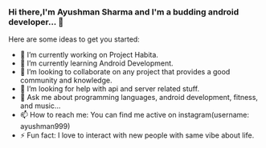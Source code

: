 ### Hi there,I'm Ayushman Sharma and I'm a budding android developer... 👋

<!--
**ayushman999/ayushman999** is a ✨ _special_ ✨ repository because its `README.md` (this file) appears on your GitHub profile.-->

Here are some ideas to get you started:

- 🔭 I’m currently working on Project Habita.
- 🌱 I’m currently learning Android Development.
- 👯 I’m looking to collaborate on any project that provides a good community and knowledge.
- 🤔 I’m looking for help with api and server related stuff.
- 💬 Ask me about programming languages, android development, fitness, and music...
- 📫 How to reach me: You can find me active on instagram(username: ayushman999)
- ⚡ Fun fact: I love to interact with new people with same vibe about life.

